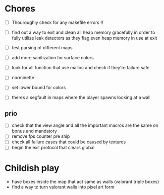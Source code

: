 # Chores

- [ ] Thouroughly check for any makefile errors !!
- [ ] find out a way to exit and clean all heap memory gracefully in order to fully utilize leak detectors as they flag even heap memory in use at exit 

- [ ] test parsing of different maps
- [ ] add more sanitization for surface colors
- [ ] look for all function that use malloc and check if they're failure safe
- [ ] norminette
- [ ] set lower bound for colors
- [ ] theres a segfault in maps where the player spawns looking at a wall

## prio

- [ ] check that the view angle and all the important macros are the same on bonus and mandatory 
- [ ] remove fps counter pre ship
- [ ] check all failure cases that could be caused by textures
- [ ] begin the exit protocol that clears global

# Childish play

- have boxes inside the map that act same as walls (valorant triple boxes)
- find a way to turn valorant walls into pixel art form